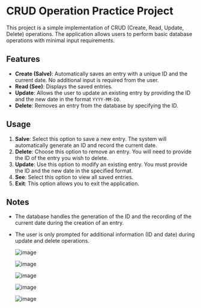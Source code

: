 # CRUD Operation Practice Project

This project is a simple implementation of CRUD (Create, Read, Update, Delete) operations. The application allows users to perform basic database operations with minimal input requirements.

## Features

- **Create (Salve)**: Automatically saves an entry with a unique ID and the current date. No additional input is required from the user.
- **Read (See)**: Displays the saved entries.
- **Update**: Allows the user to update an existing entry by providing the ID and the new date in the format `YYYY-MM-DD`.
- **Delete**: Removes an entry from the database by specifying the ID.

## Usage

1. **Salve**: Select this option to save a new entry. The system will automatically generate an ID and record the current date.
2. **Delete**: Choose this option to remove an entry. You will need to provide the ID of the entry you wish to delete.
3. **Update**: Use this option to modify an existing entry. You must provide the ID and the new date in the specified format.
4. **See**: Select this option to view all saved entries.
5. **Exit**: This option allows you to exit the application.

## Notes

- The database handles the generation of the ID and the recording of the current date during the creation of an entry.
- The user is only prompted for additional information (ID and date) during update and delete operations.

  ![image](https://github.com/user-attachments/assets/6af84c6f-f9f5-4941-97c0-09c91a06ceef)
  
  ![image](https://github.com/user-attachments/assets/3ae0e6ce-0e4c-418f-95df-e2e36b813488)

  ![image](https://github.com/user-attachments/assets/76b6b9b3-7d2c-439a-8a66-a60a05c033a9)

  ![image](https://github.com/user-attachments/assets/ed85cd11-974c-4015-8912-3de132b95c83)

  ![image](https://github.com/user-attachments/assets/ef6644f9-a6b4-44e8-86df-b23c0d1b5d5c)


